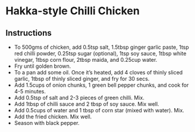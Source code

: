 # Hakka-style Chilli Chicken

## Instructions

* To 500gms of chicken, add 0.5tsp salt, 1.5tbsp ginger garlic paste, 1tsp red chilli powder, 0.25tsp sugar (optional), 1tsp soy sauce, 1tbsp white vinegar, 1tbsp corn flour, 2tbsp maida, and 0.25cup water. 
* Fry until golden brown.
* To a pan add some oil. Once it’s heated, add 4 cloves of thinly sliced garlic, 1tbsp of thinly sliced ginger, and fry for 30 secs.
* Add 1.5cups of onion chunks, 1 green bell pepper chunks, and cook for 4-5 minutes.
* Add 0.5tsp of salt and 2-3 pieces of green chilli. Mix.
* Add 1tbsp of chilli sauce and 2 tbsp of soy sauce. Mix well. 
* Add 0.5cups of water and 1 tbsp of corn star (mixed with water).  Mix.
* Add the fried chicken. Mix well.
* Season with black pepper. 